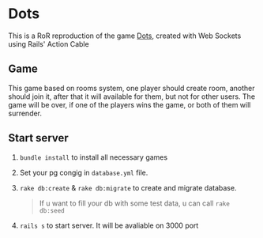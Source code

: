 # Dots

This is a RoR reproduction of the game [Dots](https://en.wikipedia.org/wiki/Dots_(game)), created with Web Sockets using Rails' Action Cable

Game
-------------------------

This game based on rooms system, one player should create room, another should join it, after that it will available for them, but not for other users. The game will be over, if one of the players wins the game, or both of them will surrender.

Start server
-------------------------

1. `bundle install` to install all necessary games
2. Set your pg congig in `database.yml` file.
3. `rake db:create` & `rake db:migrate` to create and migrate database.

    > If u want to fill your db with some test data, u can call `rake db:seed`
4. `rails s` to start server. It will be avaliable on 3000 port

